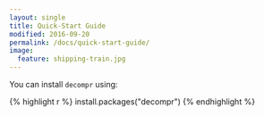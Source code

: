 ```yaml
---
layout: single
title: Quick-Start Guide
modified: 2016-09-20
permalink: /docs/quick-start-guide/
image:
  feature: shipping-train.jpg
---
```


You can install `decompr` using:

{% highlight r %}
install.packages("decompr")
{% endhighlight %}
